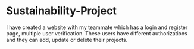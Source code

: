 # Sustainability-Project
I have created a website with my teammate which has a login and register page, multiple user verification. These users have different authorizations and they can add, update or delete their projects.
